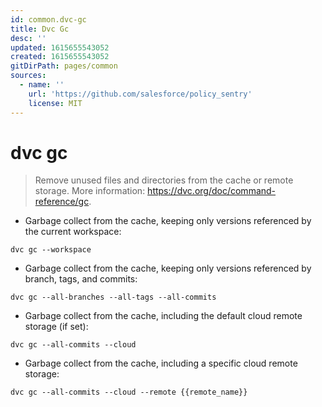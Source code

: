 ```yaml
---
id: common.dvc-gc
title: Dvc Gc
desc: ''
updated: 1615655543052
created: 1615655543052
gitDirPath: pages/common
sources:
  - name: ''
    url: 'https://github.com/salesforce/policy_sentry'
    license: MIT
---
```

# dvc gc

> Remove unused files and directories from the cache or remote storage.
> More information: <https://dvc.org/doc/command-reference/gc>.

- Garbage collect from the cache, keeping only versions referenced by the current workspace:

`dvc gc --workspace`

- Garbage collect from the cache, keeping only versions referenced by branch, tags, and commits:

`dvc gc --all-branches --all-tags --all-commits`

- Garbage collect from the cache, including the default cloud remote storage (if set):

`dvc gc --all-commits --cloud`

- Garbage collect from the cache, including a specific cloud remote storage:

`dvc gc --all-commits --cloud --remote {{remote_name}}`


